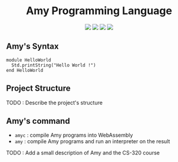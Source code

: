 <div align="center">
  <h1> Amy Programming Language </h1>
</div>

<div align="center">
  <a href="https://github.com/hamzaremmal/amy"><img src="https://github.com/hamzaremmal/amy/actions/workflows/amyc.yml/badge.svg?branch=master"/></a>
  <a href="https://hamzaremmal.github.io/amy/"><img src="https://github.com/hamzaremmal/amy/actions/workflows/deploy_scaladoc.yml/badge.svg"/></a>
  <a href="https://codeclimate.com/github/hamzaremmal/amy/maintainability"><img src="https://api.codeclimate.com/v1/badges/c3f86e1b40c3d3e4fd29/maintainability"/></a>
  <a href="https://codeclimate.com/github/hamzaremmal/amy/test_coverage"><img src="https://api.codeclimate.com/v1/badges/c3f86e1b40c3d3e4fd29/test_coverage"/></a>
</div>

## Amy's Syntax

```
module HelloWorld
  Std.printString("Hello World !")
end HelloWorld
```

## Project Structure
TODO : Describe the project's structure

## Amy's command
- `amyc` : compile Amy programs into WebAssembly
- `amy`  : compile Amy programs and run an interpreter on the result

TODO : Add a small description of Amy and the CS-320 course
